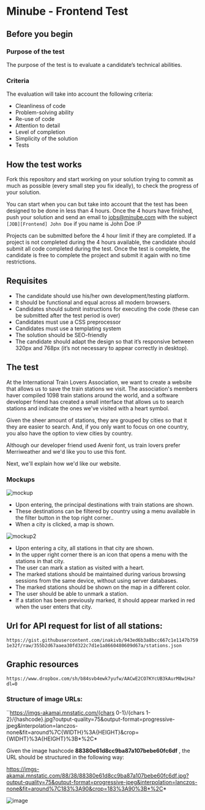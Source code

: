 # Minube - Frontend Test

## Before you begin
### Purpose of the test
The purpose of the test is to evaluate a candidate’s technical abilities.

### Criteria
The evaluation will take into account the following criteria:
- Cleanliness of code
- Problem-solving ability
- Re-use of code
- Attention to detail
- Level of completion
- Simplicity of the solution
- Tests

## How the test works
Fork this repository and start working on your solution trying to commit as much as possible (every small step you fix ideally), to check the progress of your solution.

You can start when you can but take into account that the test has been designed to be done in less than 4 hours. Once the 4 hours have finished, push your solution and send an email to jobs@minube.com with the subject ``[JOB][Frontend] John Doe`` if you name is John Doe :P

Projects can be submitted before the 4 hour limit if they are completed. If a project is not completed during the 4 hours available, the candidate should submit all code completed during the test. Once the test is complete, the candidate is free to complete the project and submit it again with no time restrictions.

## Requisites
- The candidate should use his/her own development/testing platform.
- It should be functional and equal across all modern browsers.
- Candidates should submit instructions for executing the code (these can be submitted after the test period is over)
- Candidates must use a CSS preprocessor
- Candidates must use a templating system
- The solution should be SEO-friendly
- The candidate should adapt the design so that it’s responsive between 320px and 768px (it’s not necessary to appear correctly in desktop).

## The test
At the International Train Lovers Association, we want to create a website that allows us to save the train stations we visit. The association's members haver compiled 1098 train stations around the world, and a software developer friend has created a small interface that allows us to search stations and indicate the ones we've visited with a heart symbol.

Given the sheer amount of stations, they are grouped by cities so that it they are easier to search. And, if you only want to focus on one country, you also have the option to view cities by country.

Although our developer friend used Avenir font, us train lovers prefer Merriweather and we'd like you to use this font.

Next, we'll explain how we'd like our website.

### Mockups
![mockup](https://imgs-akamai.mnstatic.com/tools/tests/frontend/mockup.png)

- Upon entering, the principal destinations with train stations are shown.
- These destinations can be filtered by country using a menu available in the filter button in the top right corner..
- When a city is clicked, a map is shown.

![mockup2](https://imgs-akamai.mnstatic.com/tools/tests/frontend/mockup2.png)

- Upon entering a city, all stations in that city are shown.
- In the upper right corner there is an icon that opens a menu with the stations in that city.
- The user can mark a station as visited with a heart.
- The marked stations should be maintained during various browsing sessions from the same device, without using server databases.
- The marked stations should be shown on the map in a different color.
- The user should be able to unmark a station.
- If a station has been previously marked, it should appear marked in red when the user enters that city.

## Url for API request for list of all stations:
``https://gist.githubusercontent.com/inakivb/943ed6b3a8bcc667c1e1147b7591e32f/raw/355b2d67aaea30fd322c7d1e1a8660480609d67a/stations.json``

## Graphic resources
``https://www.dropbox.com/sh/b84svb4ewk7yufw/AACwE2CO7KYcUB3kAurM8w1Ha?dl=0``

### Structure of image URLs:
``https://imgs-akamai.mnstatic.com/{chars 0-1}/{chars 1-2}/{hashcode}.jpg?output-quality=75&output-format=progressive-jpeg&interpolation=lanczos-none&fit=around%7C{WIDTH}%3A{HEIGHT}&crop={WIDHT}%3A{HEIGHT}%3B*%2C*

Given the image hashcode **88380e61d8cc9ba87a107bebe60fc6df** , the URL should be structured in the following way:

https://imgs-akamai.mnstatic.com/88/38/88380e61d8cc9ba87a107bebe60fc6df.jpg?output-quality=75&output-format=progressive-jpeg&interpolation=lanczos-none&fit=around%7C183%3A90&crop=183%3A90%3B*%2C*

![image](https://imgs-akamai.mnstatic.com/88/38/88380e61d8cc9ba87a107bebe60fc6df.jpg?output-quality=75&output-format=progressive-jpeg&interpolation=lanczos-none&fit=around%7C183%3A90&crop=183%3A90%3B*%2C*
)
